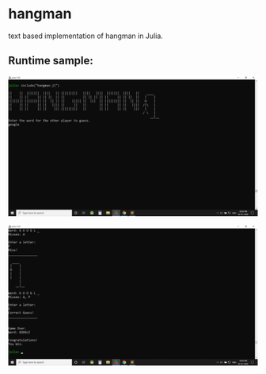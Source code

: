 # hangman
text based implementation of hangman in Julia.

## Runtime sample:

![](pic.png)

![](pic2.png)
